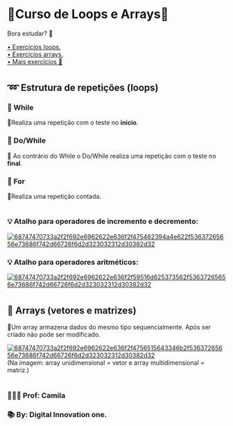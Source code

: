 #
# 💠Curso de Loops e Arrays💠

Bora estudar? 🤗

<a href ="https://github.com/Ruths2/Java/tree/main/java/curso-dio-loops-e-arrays/exercicios/exercicios-loop">• Exercícios loops.</a><br>
<a href ="https://github.com/Ruths2/Java/tree/main/java/curso-dio-loops-e-arrays/exercicios/exercicios-array">• Exercícios arrays.</a><br>
<a href ="https://github.com/Ruths2/Java/tree/main/java/codigos-testes-java">• Mais exercícios 📝</a><br>
#

## ➿ Estrutura de repetições (loops)

### 🔁 While
🔸Realiza uma repetição com o teste no **início**.

### 🔁 Do/While
🔸 Ao contrário do While o Do/While realiza uma repetição com o teste no **final**.

### 🔁 For
🔸Realiza uma repetição contada.
#

### 💡 Atalho para operadores de incremento e decremento:
<a href="https://ibb.co/0fDdsRr"><img src="https://i.ibb.co/Cn1TP3Q/68747470733a2f2f692e6962622e636f2f475462394a4e622f53637265656e73686f742d66726f6d2d323032312d30382d32.png" alt="68747470733a2f2f692e6962622e636f2f475462394a4e622f53637265656e73686f742d66726f6d2d323032312d30382d32" border="0" /></a>

### 💡 Atalho para operadores aritméticos:
<a href="https://ibb.co/tb4rnPq"><img src="https://i.ibb.co/8j0ZG4r/68747470733a2f2f692e6962622e636f2f59516d625373562f53637265656e73686f742d66726f6d2d323032312d30382d32.png" alt="68747470733a2f2f692e6962622e636f2f59516d625373562f53637265656e73686f742d66726f6d2d323032312d30382d32" border="0" /></a>
#

## 🔐 Arrays (vetores e matrizes)

🔸Um array armazena dados do mesmo tipo sequencialmente. Após ser criado não pode ser modificado.

<a href="https://ibb.co/25D1rTv"><img src="https://i.ibb.co/b7SMVks/68747470733a2f2f692e6962622e636f2f4756515643346b2f53637265656e73686f742d66726f6d2d323032312d30382d32.png" alt="68747470733a2f2f692e6962622e636f2f4756515643346b2f53637265656e73686f742d66726f6d2d323032312d30382d32" border="0" /></a>
(Na imagem: array unidimensional = vetor e array multidimensional = matriz.)
#

### 👩🏻‍🏫 Prof: Camila
### 📚 By: Digital Innovation one.


